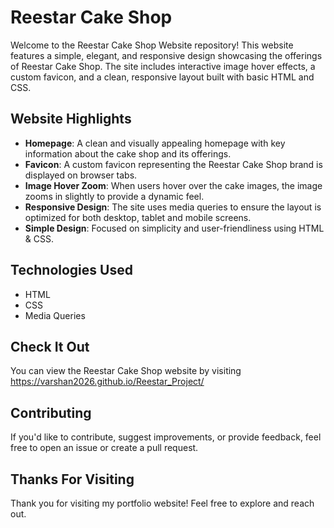 # Reestar Cake Shop
Welcome to the Reestar Cake Shop Website repository! This website features a simple, elegant, and responsive design showcasing the offerings of Reestar Cake Shop. The site includes interactive image hover effects, a custom favicon, and a clean, responsive layout built with basic HTML and CSS.

## Website Highlights
- **Homepage**: A clean and visually appealing homepage with key information about the cake shop and its offerings.
- **Favicon**: A custom favicon representing the Reestar Cake Shop brand is displayed on browser tabs.
- **Image Hover Zoom**: When users hover over the cake images, the image zooms in slightly to provide a dynamic feel.
- **Responsive Design**: The site uses media queries to ensure the layout is optimized for both desktop, tablet and mobile screens.
- **Simple Design**: Focused on simplicity and user-friendliness using HTML & CSS.

## Technologies Used
- HTML
- CSS
- Media Queries

## Check It Out
You can view the Reestar Cake Shop website by visiting https://varshan2026.github.io/Reestar_Project/

## Contributing
If you'd like to contribute, suggest improvements, or provide feedback, feel free to open an issue or create a pull request.

## Thanks For Visiting
Thank you for visiting my portfolio website! Feel free to explore and reach out.

